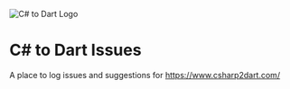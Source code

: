 ![C# to Dart Logo](https://res.cloudinary.com/derojx8ls/image/upload/v1640930557/coalition-software/portfolio/csharp2dart/csharp2dart_logo.png)
# C# to Dart Issues
A place to log issues and suggestions for https://www.csharp2dart.com/
